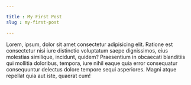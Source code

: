 ```yaml
---

title : My First Post
slug : my-first-post

---
```


<p class="text-white">Lorem, ipsum, dolor sit amet consectetur adipisicing elit. Ratione est consectetur nisi iure distinctio voluptatum saepe dignissimos, eius molestias similique, incidunt, quidem? Praesentium in obcaecati blanditiis qui mollitia doloribus, tempora, iure nihil eaque quia error consequatur consequuntur delectus dolore tempore sequi asperiores. Magni atque repellat quia aut iste, quaerat cum!</p>	
